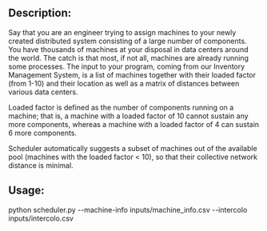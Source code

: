 Description:
------------
Say that you are an engineer trying to assign machines to your newly created distributed system
consisting of a large number of components. You have thousands of machines at your disposal
in data centers around the world. The catch is that most, if not all, machines are already running
some processes. The input to your program, coming from our Inventory Management System, is
a list of machines together with their loaded factor (from 1-10) and their location as well as a
matrix of distances between various data centers. 

Loaded factor is defined as the number of components running on a machine; that is, a machine
with a loaded factor of 10 cannot sustain any more components, whereas a machine with a
loaded factor of 4 can sustain 6 more components.

Scheduler automatically suggests a subset of machines out of the available pool (machines with the loaded factor < 10), so that their collective network distance is minimal.


Usage:
------
python scheduler.py --machine-info inputs/machine_info.csv --intercolo inputs/intercolo.csv
